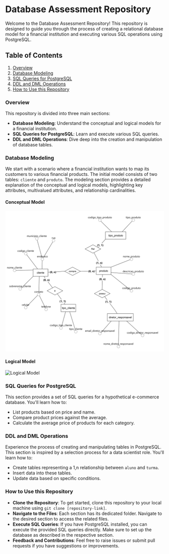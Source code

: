# Database Assessment Repository

Welcome to the Database Assessment Repository! This repository is designed to guide you through the process of creating a relational database model for a financial institution and executing various SQL operations using PostgreSQL.

## Table of Contents

1. [Overview](#overview)
2. [Database Modeling](#database-modeling)
3. [SQL Queries for PostgreSQL](#sql-queries-for-postgresql)
4. [DDL and DML Operations](#ddl-and-dml-operations)
5. [How to Use this Repository](#how-to-use-this-repository)

### Overview

This repository is divided into three main sections:

- **Database Modeling**: Understand the conceptual and logical models for a financial institution.
- **SQL Queries for PostgreSQL**: Learn and execute various SQL queries.
- **DDL and DML Operations**: Dive deep into the creation and manipulation of database tables.

### Database Modeling

We start with a scenario where a financial institution wants to map its customers to various financial products. The initial model consists of two tables: `cliente` and `produto`. The modeling section provides a detailed explanation of the conceptual and logical models, highlighting key attributes, multivalued attributes, and relationship cardinalities.

#### Conceptual Model

![Conceptual Model](conceptual_model.png)

#### Logical Model

![Logical Model](path_to_your_logical_image.jpg)

### SQL Queries for PostgreSQL

This section provides a set of SQL queries for a hypothetical e-commerce database. You'll learn how to:

- List products based on price and name.
- Compare product prices against the average.
- Calculate the average price of products for each category.

### DDL and DML Operations

Experience the process of creating and manipulating tables in PostgreSQL. This section is inspired by a selection process for a data scientist role. You'll learn how to:

- Create tables representing a 1,n relationship between `aluno` and `turma`.
- Insert data into these tables.
- Update data based on specific conditions.

### How to Use this Repository

- **Clone the Repository**: To get started, clone this repository to your local machine using `git clone [repository-link]`.
- **Navigate to the Files**: Each section has its dedicated folder. Navigate to the desired section to access the related files.
- **Execute SQL Queries**: If you have PostgreSQL installed, you can execute the provided SQL queries directly. Make sure to set up the database as described in the respective section.
- **Feedback and Contributions**: Feel free to raise issues or submit pull requests if you have suggestions or improvements.
